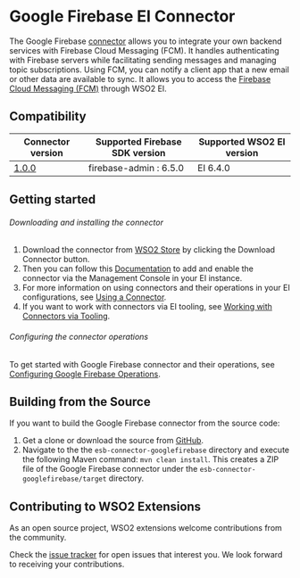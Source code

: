 # Google Firebase EI Connector

The Google Firebase [connector](https://docs.wso2.com/display/EI640/Working+with+Connectors) allows you to integrate your own backend services with Firebase Cloud Messaging (FCM).
It handles authenticating with Firebase servers while facilitating sending messages and managing topic subscriptions. Using FCM, you can notify a client app that a new email or other data are available to sync.
It allows you to access the [Firebase Cloud Messaging (FCM)](https://firebase.google.com/docs/cloud-messaging/) through WSO2 EI.


## Compatibility

| Connector version | Supported Firebase SDK version | Supported WSO2 EI version |
| ------------- | ------------- | ------------- |
| [1.0.0](https://github.com/wso2-extensions/esb-connector-googlefirebase/releases/tag/org.wso2.carbon.connector.googlefirebase-1.0.0) | firebase-admin : 6.5.0 | EI 6.4.0 |

## Getting started

###### Downloading and installing the connector


1. Download the connector from [WSO2 Store](https://store.wso2.com/store/assets/esbconnector/details/64a497ef-ca4c-4210-9215-da7946888a45) by clicking the Download Connector button.
2. Then you can follow this [Documentation](https://docs.wso2.com/display/EI640/Working+with+Connectors+via+the+Management+Console) to add and enable the connector via the Management Console in your EI instance.
3. For more information on using connectors and their operations in your EI configurations, see [Using a Connector](https://docs.wso2.com/display/EI640/Using+a+Connector).
4. If you want to work with connectors via EI tooling, see [Working with Connectors via Tooling](https://docs.wso2.com/display/EI640/Working+with+Connectors+via+Tooling).


###### Configuring the connector operations

To get started with Google Firebase connector and their operations, see [Configuring Google Firebase Operations](docs/config.md).

## Building from the Source

If you want to build the Google Firebase connector from the source code:

1. Get a clone or download the source from [GitHub](https://github.com/wso2-extensions/esb-connector-googlefirebase).
2. Navigate to the the `esb-connector-googlefirebase` directory and execute the following Maven command: `mvn clean install`.
This creates a ZIP file of the Google Firebase connector under the `esb-connector-googlefirebase/target` directory.

## Contributing to WSO2 Extensions

As an open source project, WSO2 extensions welcome contributions from the community.

Check the [issue tracker](https://github.com/wso2-extensions/esb-connector-googlefirebase/issues) for open issues that interest you. We look forward to receiving your contributions.
